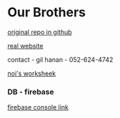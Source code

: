 # Our Brothers


[original repo in github](https://github.com/gilhanan/our-brothers)

[real website](https://ourbrothers.co.il/home)

contact - gil hanan - 052-624-4742

[noi's worksheek](https://docs.google.com/spreadsheets/d/18X6DA9F8_lCchCKkmZdv5H5Fc6dKgWxrRbc5wGkrkjc/edit#gid=1942587077)


### DB - firebase
[firebase console link](https://console.firebase.google.com/u/0/project/our-brothers/overview)

